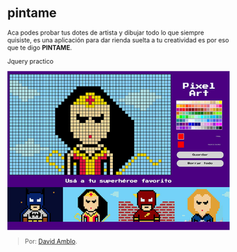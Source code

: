 # pintame

Aca podes probar tus dotes de artista y dibujar todo lo que siempre quisiste, es una aplicación para dar rienda suelta a tu creatividad es por eso que te digo **PINTAME**.

Jquery practico



![zombie](https://github.com/Dvdam/pintame/blob/master/thumb.jpg "Juego")

>Por: [David Amblo](https://github.com/Dvdam "David Amblo").

